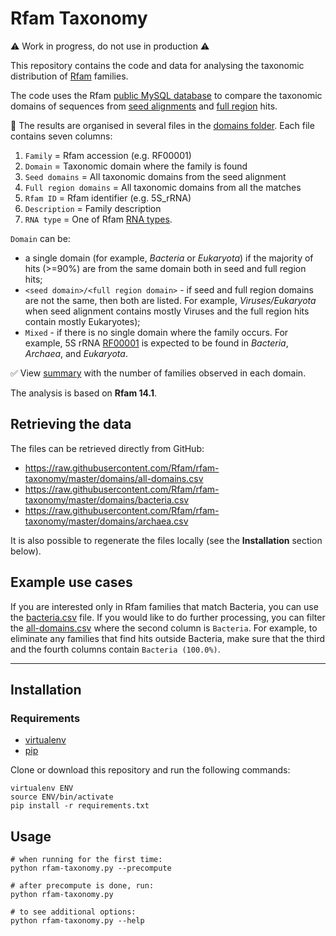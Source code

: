 # Rfam Taxonomy

:warning: Work in progress, do not use in production :warning:

This repository contains the code and data for analysing the taxonomic distribution
of [Rfam](http://rfam.org) families.

The code uses the Rfam [public MySQL database](https://rfam.readthedocs.io/en/latest/database.html)
to compare the taxonomic domains of sequences from [seed alignments](https://rfam.readthedocs.io/en/latest/glossary.html)
and [full region](https://rfam.readthedocs.io/en/latest/glossary.html) hits.

:open_file_folder: The results are organised in several files in the [domains folder](./domains).
Each file contains seven columns:

1. `Family` = Rfam accession (e.g. RF00001)
2. `Domain` = Taxonomic domain where the family is found
3. `Seed domains` = All taxonomic domains from the seed alignment
4. `Full region domains` = All taxonomic domains from all the matches
5. `Rfam ID` = Rfam identifier (e.g. 5S_rRNA)
6. `Description` = Family description
7. `RNA type` = One of Rfam [RNA types](https://rfam.readthedocs.io/en/latest/searching-rfam.html#search-by-entry-type).

`Domain` can be:
- a single domain (for example, _Bacteria_ or _Eukaryota_) if the majority of hits (>=90%) are from the same domain both in seed and full region hits;
- `<seed domain>/<full region domain>` - if seed and full region domains are not the same, then both are listed. For example, _Viruses/Eukaryota_ when seed alignment contains mostly Viruses and the full region hits contain mostly Eukaryotes);
- `Mixed` - if there is no single domain where the family occurs. For example, 5S rRNA [RF00001](http://rfam.org/family/RF00001) is expected to be found in _Bacteria_, _Archaea_, and _Eukaryota_.

:white_check_mark: View [summary](./domains/Readme.md) with the number of families observed in each domain.

The analysis is based on **Rfam 14.1**.

## Retrieving the data

The files can be retrieved directly from GitHub:

- https://raw.githubusercontent.com/Rfam/rfam-taxonomy/master/domains/all-domains.csv
- https://raw.githubusercontent.com/Rfam/rfam-taxonomy/master/domains/bacteria.csv
- https://raw.githubusercontent.com/Rfam/rfam-taxonomy/master/domains/archaea.csv

 It is also possible to regenerate the files locally (see the **Installation** section below).

## Example use cases

If you are interested only in Rfam families that match Bacteria, you can use the [bacteria.csv](./domains/bacteria.csv) file. If you would like to do further processing, you can filter the [all-domains.csv](./domains/all-domains.csv) where the second column is `Bacteria`. For example, to eliminate any families that find hits outside Bacteria, make sure that the third and the fourth columns contain `Bacteria (100.0%)`.

--------------------------------------------------------------------------------

## Installation

### Requirements

- [virtualenv](https://virtualenv.pypa.io/en/latest/)
- [pip](https://pypi.org/project/pip/)

Clone or download this repository and run the following commands:

```
virtualenv ENV
source ENV/bin/activate
pip install -r requirements.txt
```

## Usage

```
# when running for the first time:
python rfam-taxonomy.py --precompute

# after precompute is done, run:
python rfam-taxonomy.py

# to see additional options:
python rfam-taxonomy.py --help
```

